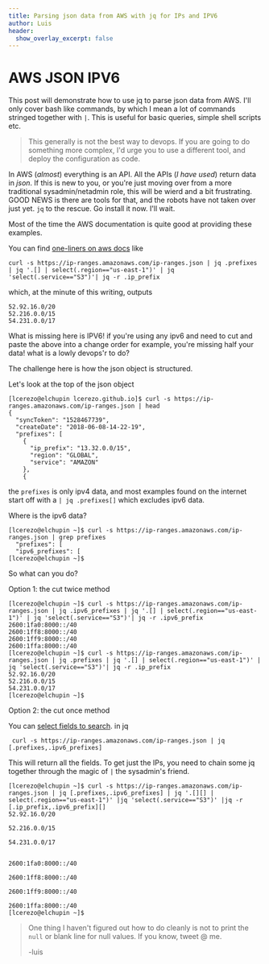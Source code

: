 ```yaml
---
title: Parsing json data from AWS with jq for IPs and IPV6
author: Luis
header:
  show_overlay_excerpt: false
---
```


# AWS JSON IPV6

This post will demonstrate how to use jq to parse json data from AWS. I'll only cover bash like commands, by which I mean a lot of commands stringed together with `|`. This is useful for basic queries, simple shell scripts etc.

> This generally is not the best way to devops. If you are going to do something more complex, I'd urge you to use a different tool, and deploy the configuration as code.

In AWS (*almost*) everything is an API. All the APIs (*I have used*) return data in _json_. If this is new to you, or you're just moving over from a more traditional sysadmin/netadmin role, this will be wierd and a bit frustrating. GOOD NEWS is there are tools for that, and the robots have not taken over just yet. `jq` to the rescue. Go install it now. I'll wait.

Most of the time the AWS documentation is quite good at providing these examples.

You can find [one-liners on aws docs](https://docs.aws.amazon.com/general/latest/gr/aws-ip-ranges.html) like
```
curl -s https://ip-ranges.amazonaws.com/ip-ranges.json | jq .prefixes | jq '.[] | select(.region=="us-east-1")' | jq 'select(.service=="S3")'| jq -r .ip_prefix
```
which, at the minute of this writing, outputs

```
52.92.16.0/20
52.216.0.0/15
54.231.0.0/17
```
What is missing here is IPV6! if you're using any ipv6 and need to cut and paste the above into a change order for example, you're missing half your data! what is a lowly devops'r to do?

The challenge here is how the json object is structured.

Let's look at the top of the json object

```
[lcerezo@elchupin lcerezo.github.io]$ curl -s https://ip-ranges.amazonaws.com/ip-ranges.json | head
{
  "syncToken": "1528467739",
  "createDate": "2018-06-08-14-22-19",
  "prefixes": [
    {
      "ip_prefix": "13.32.0.0/15",
      "region": "GLOBAL",
      "service": "AMAZON"
    },
    {
```

the `prefixes` is only ipv4 data, and most examples found on the internet start off with a `| jq .prefixes[]` which excludes ipv6 data.

Where is the ipv6 data?

```
[lcerezo@elchupin ~]$ curl -s https://ip-ranges.amazonaws.com/ip-ranges.json | grep prefixes
  "prefixes": [
  "ipv6_prefixes": [
[lcerezo@elchupin ~]$
```
So what can you do?

Option 1: the cut twice method
```
[lcerezo@elchupin ~]$ curl -s https://ip-ranges.amazonaws.com/ip-ranges.json | jq .ipv6_prefixes | jq '.[] | select(.region=="us-east-1")' | jq 'select(.service=="S3")'| jq -r .ipv6_prefix
2600:1fa0:8000::/40
2600:1ff8:8000::/40
2600:1ff9:8000::/40
2600:1ffa:8000::/40
[lcerezo@elchupin ~]$ curl -s https://ip-ranges.amazonaws.com/ip-ranges.json | jq .prefixes | jq '.[] | select(.region=="us-east-1")' | jq 'select(.service=="S3")'| jq -r .ip_prefix
52.92.16.0/20
52.216.0.0/15
54.231.0.0/17
[lcerezo@elchupin ~]$
```

Option 2: the cut once method

You can [select fields to search](https://stackoverflow.com/questions/28164849/using-jq-to-parse-and-display-multiple-fields-in-a-json-serially). in jq
```
 curl -s https://ip-ranges.amazonaws.com/ip-ranges.json | jq [.prefixes,.ipv6_prefixes]
 ```
 This will return all the fields. To get just the IPs, you need to chain some jq together through the magic of `|` the sysadmin's friend.

 ```
 [lcerezo@elchupin ~]$ curl -s https://ip-ranges.amazonaws.com/ip-ranges.json | jq [.prefixes,.ipv6_prefixes] | jq '.[][] | select(.region=="us-east-1")' |jq 'select(.service=="S3")' |jq -r [.ip_prefix,.ipv6_prefix][]
 52.92.16.0/20

 52.216.0.0/15

 54.231.0.0/17


 2600:1fa0:8000::/40

 2600:1ff8:8000::/40

 2600:1ff9:8000::/40

 2600:1ffa:8000::/40
 [lcerezo@elchupin ~]$
```

>One thing I haven't figured out how to do cleanly is not to print the `null` or blank line for null values. If you know, tweet @ me.
>
> -luis
